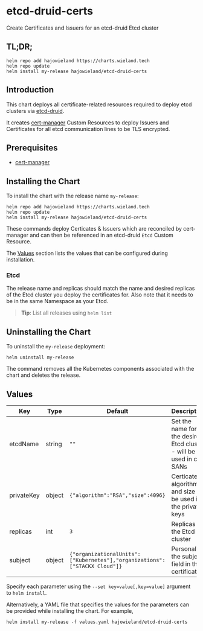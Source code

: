 # etcd-druid-certs

Create Certificates and Issuers for an etcd-druid Etcd cluster

## TL;DR;

```console
helm repo add hajowieland https://charts.wieland.tech
helm repo update
helm install my-release hajowieland/etcd-druid-certs
```

## Introduction

This chart deploys all certificate-related resources required to deploy etcd clusters via [etcd-druid](https://gardener.github.io/etcd-druid/).

It creates [cert-manager](http://cert-manager.io) Custom Resources to deploy Issuers and Certificates for all etcd communication lines to be TLS encrypted.

## Prerequisites

- [cert-manager](http://cert-manager.io)

## Installing the Chart

To install the chart with the release name `my-release`:

```console
helm repo add hajowieland https://charts.wieland.tech
helm repo update
helm install my-release hajowieland/etcd-druid-certs
```

These commands deploy Certicates & Issuers which are reconciled by cert-manager and can then be referenced in an etcd-druid `Etcd` Custom Resource.

The [Values](#values) section lists the values that can be configured during installation.

### Etcd

The release name and replicas should match the name and desired replicas of the Etcd cluster you deploy the certificates for.
Also note that it needs to be in the same Namespace as your Etcd.

> **Tip**: List all releases using `helm list`

## Uninstalling the Chart

To uninstall the `my-release` deployment:

```console
helm uninstall my-release
```

The command removes all the Kubernetes components associated with the chart and deletes the release.

## Values

| Key | Type | Default | Description |
|-----|------|---------|-------------|
| etcdName | string | `""` | Set the name for the desired Etcd cluster - will be used in cert SANs |
| privateKey | object | `{"algorithm":"RSA","size":4096}` | Certicate algorithm and size to be used in the private keys |
| replicas | int | `3` | Replicas of the Etcd cluster |
| subject | object | `{"organizationalUnits":["Kubernetes"],"organizations":["STACKX Cloud"]}` | Personalize the subject field in the certificates |

Specify each parameter using the `--set key=value[,key=value]` argument to `helm install`.

Alternatively, a YAML file that specifies the values for the parameters can be provided while installing the chart. For example,

```console
helm install my-release -f values.yaml hajowieland/etcd-druid-certs
```
